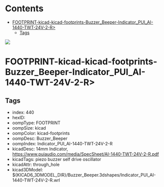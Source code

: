 



Contents
========

* [FOOTPRINT-kicad-kicad-footprints-Buzzer_Beeper-Indicator_PUI_AI-1440-TWT-24V-2-R>](#footprint-kicad-kicad-footprints-buzzer_beeper-indicator_pui_ai-1440-twt-24v-2-r)
	* [Tags](#tags)
  
![][im]
# FOOTPRINT-kicad-kicad-footprints-Buzzer_Beeper-Indicator_PUI_AI-1440-TWT-24V-2-R>

## Tags

- index: 440
- hexID: 
- oompType: FOOTPRINT
- oompSize: kicad
- oompColor: kicad-footprints
- oompDesc: Buzzer_Beeper
- oompIndex: Indicator_PUI_AI-1440-TWT-24V-2-R
- kicadDesc: 14mm Indicator, https://www.puiaudio.com/media/SpecSheet/AI-1440-TWT-24V-2-R.pdf
- kicadTags: piezo buzzer self drive oscillator
- kicadAttr: through_hole
- kicad3DModel: ${KICAD6_3DMODEL_DIR}/Buzzer_Beeper.3dshapes/Indicator_PUI_AI-1440-TWT-24V-2-R.wrl



[im]: image.png
